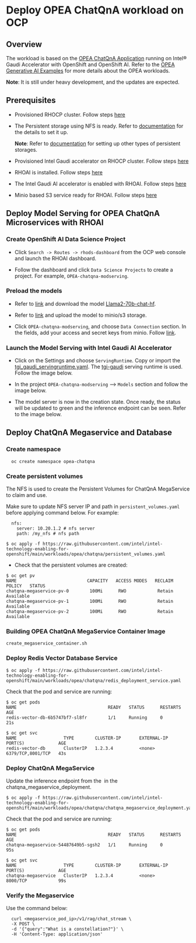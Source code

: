 # Deploy OPEA ChatQnA workload on OCP

## Overview
The workload is based on the [OPEA ChatQnA Application](https://github.com/opea-project/GenAIExamples/tree/v0.8/ChatQnA) running on Intel® Gaudi Accelerator with OpenShift and OpenShift AI. Refer to the [OPEA Generative AI Examples](https://github.com/opea-project/GenAIExamples/tree/v0.8) for more details about the OPEA workloads.

**Note**: It is still under heavy development, and the updates are expected.
 
## Prerequisites
* Provisioned RHOCP cluster. Follow steps [here](/README.md#provisioning-rhocp-cluster)
* The Persistent storage using NFS is ready. Refer to [documentation](https://docs.openshift.com/container-platform/4.16/storage/persistent_storage/persistent-storage-nfs.html) for the details to set it up.

    **Note**: Refer to [documentation](https://docs.openshift.com/container-platform/4.16/storage/index.html) for setting up other types of persistent storages.
* Provisioned Intel Gaudi accelerator on RHOCP cluster. Follow steps [here](/gaudi/README.md)
* RHOAI is installed. Follow steps [here](../inference/README.md/#install-rhoai) 
* The Intel Gaudi AI accelerator is enabled with RHOAI. Follow steps [here]((../inference/README.md/#enable-intel-gaudi-ai-accelerator-with-rhoai))
* Minio based S3 service ready for RHOAI. Follow steps [here](https://ai-on-openshift.io/tools-and-applications/minio/minio/#create-a-matching-data-connection-for-minio)

## Deploy Model Serving for OPEA ChatQnA Microservices with RHOAI

### Create OpenShift AI Data Science Project

* Click ```Search -> Routes -> rhods-dashboard``` from the OCP web console and launch the RHOAI dashboard. 

* Follow the dashboard and click ```Data Science Projects``` to create a project. For example, ```OPEA-chatqna-modserving```.

### Preload the models

* Refer to [link](https://huggingface.co/docs/hub/en/models-downloading) and download the model [Llama2-70b-chat-hf](https://huggingface.co/meta-llama/Llama-2-70b-chat-hf). 

* Refer to [link](https://ai-on-openshift.io/tools-and-applications/minio/minio/#create-a-matching-data-connection-for-minio) and upload the model to minio/s3 storage. 

* Click ```OPEA-chatqna-modserving```, and choose ```Data Connection``` section. In the fields, add your access and secret keys from minio. Follow [link](https://ai-on-openshift.io/tools-and-applications/minio/minio/#create-a-matching-data-connection-for-minio). 

### Launch the Model Serving with Intel Gaudi AI Accelerator

* Click on the Settings and choose ```ServingRuntime```. Copy or import the [tgi_gaudi_servingruntime.yaml](tgi-gaudi-servingruntime.yaml). The [tgi-gaudi](https://github.com/huggingface/tgi-gaudi) serving runtime is used. Follow the image below.

* In the project ```OPEA-chatqna-modserving``` --> ```Models``` section and follow the image below.

* The model server is now in the creation state. Once ready, the status will be updated to green and the inference endpoint can be seen. Refer to the image below. 

## Deploy ChatQnA Megaservice and Database

### Create namespace 

``` 
  oc create namespace opea-chatqna
```

### Create persistent volumes
The NFS is used to create the Persistent Volumes for ChatQnA MegaService to claim and use.

Make sure to update NFS server IP and path in ```persistent_volumes.yaml``` before applying command below.
For example:
```
  nfs:
    server: 10.20.1.2 # nfs server
    path: /my_nfs # nfs path
```
  
``` 
$ oc apply -f https://raw.githubusercontent.com/intel/intel-technology-enabling-for-openshift/main/workloads/opea/chatqna/persistent_volumes.yaml

```

* Check that the persistent volumes are created:

```
$ oc get pv
NAME                           CAPACITY   ACCESS MODES   RECLAIM POLICY   STATUS      
chatqna-megaservice-pv-0        100Mi      RWO            Retain           Available
chatqna-megaservice-pv-1        100Mi      RWO            Retain           Available
chatqna-megaservice-pv-2        100Mi      RWO            Retain           Available

```
### Building OPEA ChatQnA MegaService Container Image
```
create_megaservice_container.sh
```

### Deploy Redis Vector Database Service
```
$ oc apply -f https://raw.githubusercontent.com/intel/intel-technology-enabling-for-openshift/main/workloads/opea/chatqna/redis_deployment_service.yaml

```

Check that the pod and service are running:

```
$ oc get pods
NAME                                   READY   STATUS      RESTARTS   AGE
redis-vector-db-6b5747bf7-sl8fr        1/1     Running     0          21s
```

```
$ oc get svc
NAME                  TYPE        CLUSTER-IP       EXTERNAL-IP   PORT(S)             AGE
redis-vector-db       ClusterIP   1.2.3.4          <none>        6379/TCP,8001/TCP   43s
```

### Deploy ChatQnA MegaService

Update the inference endpoint from the <image name> in the chatqna_megaservice_deployment.

```
$ oc apply -f https://raw.githubusercontent.com/intel/intel-technology-enabling-for-openshift/main/workloads/opea/chatqna/chatqna_megaservice_deployment.yaml
```

Check that the pod and service are running:

```
$ oc get pods
NAME                                   READY   STATUS      RESTARTS   AGE
chatqna-megaservice-54487649b5-sgsh2   1/1     Running     0          95s         
```

```
$ oc get svc
NAME                  TYPE        CLUSTER-IP       EXTERNAL-IP   PORT(S)             AGE
chatqna-megaservice   ClusterIP   1.2.3.4          <none>        8000/TCP            99s
```

### Verify the Megaservice
Use the command below:

```
  curl <megaservice_pod_ip>/v1/rag/chat_stream \
  -X POST \
  -d '{"query":"What is a constellation?"}' \
  -H 'Content-Type: application/json'

```
